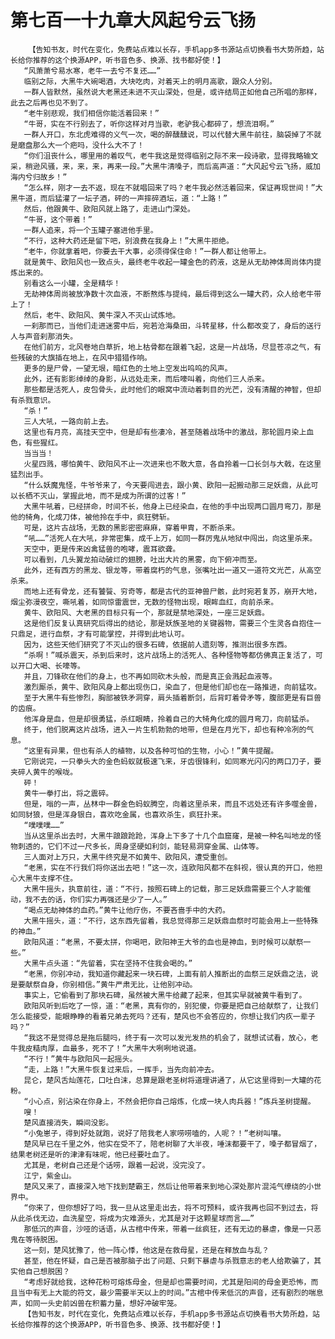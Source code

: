 # 第七百一十九章大风起兮云飞扬
        【告知书友，时代在变化，免费站点难以长存，手机app多书源站点切换看书大势所趋，站长给你推荐的这个换源APP，听书音色多、换源、找书都好使！】
       “风萧萧兮易水寒，老牛一去兮不复还……”
       临别之际，大黑牛大碗喝酒，大块吃肉，对着天上的明月高歌，跟众人分别。
       一群人皆默然，虽然说大老黑还未进不灭山深处，但是，或许结局正如他自己所唱的那样，此去之后再也见不到了。
       “老牛别悲观，我们相信你能活着回来！”
       “牛哥，实在不行别去了，听你这样对月当歌，老驴我心都碎了，想流泪啊。”
       一群人开口，东北虎难得的义气一次，喝的醉醺醺说，可以代替大黑牛前往，脑袋掉了不就是磨盘那么大一个疤吗，没什么大不了！
       “你们沮丧什么，哪里用的着叹气，老牛我这是觉得临别之际不来一段诗歌，显得我略输文采，稍逊风骚，来，来，来，再来一段。”大黑牛清嗓子，而后高声道：“大风起兮云飞扬，威加海内兮归故乡！”
       “怎么样，刚才一去不返，现在不就唱回来了吗？老牛我必然活着回来，保证再现世间！”大黑牛道，而后猛灌了一坛子酒，砰的一声摔碎酒坛，道：“上路！”
       然后，他跟黄牛、欧阳风就上路了，走进山门深处。
       “牛哥，这个带着！”
       一群人追来，将一个玉罐子塞进他手里。
       “不行，这种大药还是留下吧，别浪费在我身上！”大黑牛拒绝。
       “老牛，你就拿着吧，你要去干大事，必须得保住命！”一群人都让他带上。
       就是黄牛、欧阳风也一致点头，最终老牛收起一罐金色的药液，这是从无劫神体周尚体内提炼出来的。
       别看这么一小罐，全是精华！
       无劫神体周尚被放净数十次血液，不断熬炼与提纯，最后得到这么一罐大药，众人给老牛带上了！
       然后，老牛、欧阳风、黄牛深入不灭山试炼地。
       一刹那而已，当他们走进迷雾中后，宛若沧海桑田，斗转星移，什么都改变了，身后的送行人与声音刹那消失。
       在他们前方，北风卷地白草折，地上枯骨都在跟着飞起，这是一片战场，尽显苍凉之气，有些残破的大旗插在地上，在风中猎猎作响。
       更多的是尸骨，一望无垠，暗红色的土地上空发出呜呜的风声。
       此外，还有影影绰绰的身影，从远处走来，而后嚎叫着，向他们三人杀来。
       那些都是活死人，皮包骨头，此时他们的眼窝中流动着刺目的光芒，没有清醒的神智，但却有杀戮意识。
       “杀！”
       三人大吼，一路向前上去。
       这里也有月亮，高挂天空中，但是却有些凄冷，甚至随着战场中的激战，那轮圆月染上血色，有些猩红。
       当当当！
       火星四溅，哪怕黄牛、欧阳风不止一次进来也不敢大意，各自拎着一口长剑与大戟，在这里猛烈出手。
       “什么妖魔鬼怪，牛爷爷来了，今天要闯进去，跟小黄、欧阳一起搬动那三足妖鼎，从此可以长栖不灭山，掌握此地，而不是成为所谓的过客！”
       大黑牛吼着，已经拼命，时间不长，他身上已经染血，在他的手中出现两口圆月弯刀，那是他的犄角，化成刀体，被他拎在手中，疯狂劈斩。
       可是，这片古战场，无数的黑影密密麻麻，穿着甲胄，不断杀来。
       “吼……”活死人在大吼，非常密集，成千上万，如同一群厉鬼从地狱中闯出，向这里杀来。
       天空中，更是传来凶禽猛兽的咆哮，震耳欲聋。
       可以看到，几头翼龙拍动破烂的翅膀，吐出大片的黑雾，向下俯冲而至。
       此外，还有西方的黑龙、银龙等，带着腐朽的气息，张嘴吐出一道又一道符文光芒，从高空杀来。
       而地上还有骨龙，还有饕餮、穷奇等，都是古代的亚神兽尸骸，此时宛若复苏，崩开大地，烟尘弥漫夜空，嘶吼着，如同惊雷震世，无数的怪物出现，眼眸血红，向前杀来。
       黄牛、欧阳风、大老黑的目标只有一个，那就是禁地深处，一座三足妖鼎。
       这是他们反复认真研究后得出的结论，那是妖族圣地的关键器物，需要三个生灵各自抱住一只鼎足，进行血祭，才有可能掌控，并得到此地认可。
       因为，这些天他们研究了不灭山的很多石碑，依据前人遗刻等，推测出很多东西。
       “杀啊！”喊杀震天，杀到后来时，这片战场上的活死人、各种怪物等都仿佛真正复活了，可以开口大喝、长嚎等。
       并且，刀锋砍在他们的身上，也不再如同砍木头般，而是真正会溅起血液等。
       激烈厮杀，黄牛、欧阳风身上都出现伤口，染血了，但是他们却也在一路推进，向前猛攻。
       至于大黑牛有些惨烈，胸部被铁矛洞穿，肩头插着断剑，后背盯着骨矛等，腹部更是有巨兽的齿痕。
       他浑身是血，但是却很勇猛，杀红眼睛，拎着自己的大犄角化成的圆月弯刀，向前猛杀。
       终于，他们脱离这片战场，进入一片生机勃勃的地带，但是在月光下，却也有种冷冽的气息。
       “这里有异果，但也有杀人的植物，以及各种可怕的生物，小心！”黄牛提醒。
       它刚说完，一只拳头大的金色蚂蚁就极速飞来，牙齿很锋利，如同寒光闪闪的两口刀子，要夹碎人黄牛的喉咙。
       砰！
       黄牛一拳打出，将之震碎。
       但是，嗡的一声，丛林中一群金色蚂蚁腾空，向着这里杀来，而且不远处还有许多噬金兽，如同豺狼，但是浑身银白，喜欢吃金属，也喜欢杀生，疯狂扑来。
       “噗噗噗……”
       当从这里杀出去时，大黑牛踉踉跄跄，浑身上下多了十几个血窟窿，是被一种名叫地龙的怪物刺透的，它们不过一尺多长，周身坚硬如利剑，能轻易洞穿金属、山体等。
       三人面对上万只，大黑牛终究是不如黄牛、欧阳风，遭受重创。
       “老黑，实在不行我们将你送出去吧！”这一次，连欧阳风都不在斜视，很认真的开口，他担心大黑牛支撑不住。
       大黑牛摇头，执意前往，道：“不行，按照石碑上的记载，那三足妖鼎需要三个人才能催动，我不去的话，你们实力再强还是少了一人。”
       “喝点无劫神体的血药。”黄牛让他疗伤，不要吝啬手中的大药。
       大黑牛摇头，道：“不行，这东西先留着，我总觉得那三足妖鼎血祭时可能会用上一些特殊的神血。”
       欧阳风道：“老黑，不要太拼，你喝吧，欧阳神王大爷的血也是神血，到时候可以献祭一些。”
       大黑牛点头道：“先留着，实在坚持不住我会喝的。”
       “老黑，你别冲动，我知道你藏起来一块石碑，上面有前人推断出的血祭三足妖鼎之法，说是要献祭自身，你别相信。”黄牛严肃无比，让他别冲动。
       事实上，它偷看到了那块石碑，虽然被大黑牛给藏了起来，但其实早就被黄牛看到了。
       欧阳风听到后吃了一惊，道：“老黑，真有你的，别犯傻，你要是把自己给献祭了，让我们怎么能接受，能眼睁睁的看着兄弟去死吗？还有，楚风也不会答应的，你想让我们内疚一辈子吗？”
       “我这不是觉得总是拖后腿吗，终于有一次可以发光发热的机会了，就想试试看，放心，老牛我皮糙肉厚，血最多，死不了！”大黑牛大咧咧地说道。
       “不行！”黄牛与欧阳风一起摇头。
       “走，上路！”大黑牛恢复过来后，一挥手，当先向前冲去。
       昆仑，楚风舌灿莲花，口吐白沫，总算是跟老圣树将道理讲通了，从它这里得到一大罐的花粉。
       “小心点，别沾染在你身上，不然会把你自己熔炼，化成一块人肉兵器！”炼兵圣树提醒。
       嗖！
       楚风直接消失，瞬间没影。
       “小兔崽子，得到好处就跑，说好了陪我老人家唠唠嗑的，人呢？！”老树叫嚷。
       楚风早已在千里之外，他实在受不了，陪老树聊了大半夜，唾沫都要干了，嗓子都冒烟了，结果老树还是听的津津有味呢，他已经要吐血了。
       尤其是，老树自己还是个话唠，跟着一起说，没完没了。
       江宁，紫金山。
       楚风又来了，直接深入地下找到楚霸王，然后让他带着来到地心深处那片混沌气缭绕的小世界中。
       “你来了，但你想好了吗，我一旦从这里走出去，将不可预料，或许我再也回不到过去，将从此杀伐无边，血洗星空，将成为灾难源头，尤其是对于这颗星球而言……”
       那低沉的声音，沙哑的话语，从古棺中传来，带着一丝疯狂，还有无边的暴虐，像是一只恶鬼在等待脱困。
       这一刻，楚风犹豫了，他一阵心悸，他这是在救母星，还是在释放血与乱？
       甚至，他在怀疑，自己是否被那脑子出了问题、只剩下暴虐与杀戮意志的老人给欺骗了，其实他自己想脱困？
       “考虑好就给我，这种花粉可熔炼母金，但是却也需要时间，尤其是阳间的母金更恐怖，而且当中有无上大能的符文，最少需要半天以上的时间。”古棺中传来低沉的声音，还有剧烈的喘息声，如同一头史前凶兽在积蓄力量，想好冲破牢笼。
       【告知书友，时代在变化，免费站点难以长存，手机app多书源站点切换看书大势所趋，站长给你推荐的这个换源APP，听书音色多、换源、找书都好使！】